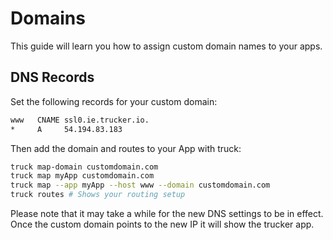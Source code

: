 # Domains

This guide will learn you how to assign custom domain names to your apps.

## DNS Records
Set the following records for your custom domain:

```bash
www   CNAME ssl0.ie.trucker.io.
*     A     54.194.83.183
```

Then add the domain and routes to your App with truck:

```bash
truck map-domain customdomain.com
truck map myApp customdomain.com
truck map --app myApp --host www --domain customdomain.com
truck routes # Shows your routing setup
```

Please note that it may take a while for the new DNS settings to be in effect. Once the custom domain points to the new IP it will show the trucker app.
